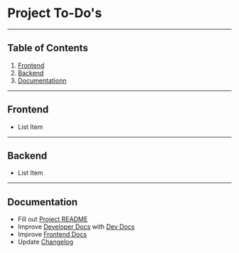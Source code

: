 # Project To-Do's

---

## Table of Contents

1. [Frontend](#frontend)
2. [Backend](#backend)
3. [Documentationn](#documentation)

---

## <a name="frontend"></a> Frontend
* List Item

---

## <a name="backend"></a> Backend

* List Item

---

## <a name="documentation"></a> Documentation

* Fill out [Project README](./README.md)
* Improve [Developer Docs](./docs/developer_docs.md) with [Dev Docs](https://github.com/focuslabllc/dev_docs.ee_addon)
* Improve [Frontend Docs](./docs/frontend_docs.md)
* Update [Changelog](./docs/upgrade_log.md)